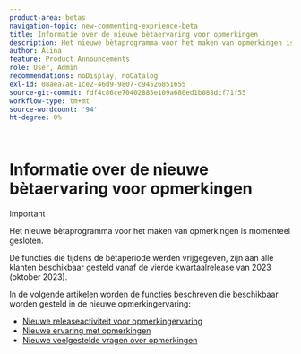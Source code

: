 ```yaml
---
product-area: betas
navigation-topic: new-commenting-exprience-beta
title: Informatie over de nieuwe bètaervaring voor opmerkingen
description: Het nieuwe bètaprogramma voor het maken van opmerkingen is momenteel gesloten. In de volgende artikelen worden de functies beschreven die beschikbaar worden gesteld in de nieuwe opmerkingervaring.
author: Alina
feature: Product Announcements
role: User, Admin
recommendations: noDisplay, noCatalog
exl-id: 08aea7a6-1ce2-46d9-9807-c94526851655
source-git-commit: fdf4c86ce70402885e109a680ed1b088dcf71f55
workflow-type: tm+mt
source-wordcount: '94'
ht-degree: 0%

---
```


# Informatie over de nieuwe bètaervaring voor opmerkingen

>[!IMPORTANT]
>
>Het nieuwe bètaprogramma voor het maken van opmerkingen is momenteel gesloten.
>
>De functies die tijdens de bètaperiode werden vrijgegeven, zijn aan alle klanten beschikbaar gesteld vanaf de vierde kwartaalrelease van 2023 (oktober 2023).


In de volgende artikelen worden de functies beschreven die beschikbaar worden gesteld in de nieuwe opmerkingervaring:

* [Nieuwe releaseactiviteit voor opmerkingervaring](../new-commenting-experience-beta/new-commenting-beta-experience-release-activity.md)
* [Nieuwe ervaring met opmerkingen](../new-commenting-experience-beta/unified-commenting-experience.md)
* [Nieuwe veelgestelde vragen over opmerkingen](../new-commenting-experience-beta/new-commenting-faq.md)
